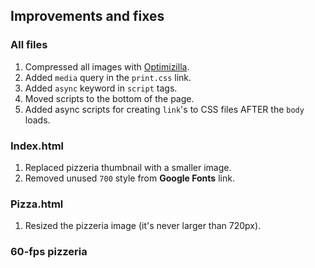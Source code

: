 ## Improvements and fixes

### All files

1. Compressed all images with [Optimizilla](http://optimizilla.com/).
2. Added ``media`` query in the ``print.css`` link.
3. Added ``async`` keyword in ``script`` tags.
4. Moved scripts to the bottom of the page.
5. Added async scripts for creating ``link``'s to CSS files AFTER the ``body`` loads.

### Index.html
1. Replaced pizzeria thumbnail with a smaller image.
2. Removed unused ``700`` style from **Google Fonts** link.

### Pizza.html
1. Resized the pizzeria image (it's never larger than 720px).

### 60-fps pizzeria
